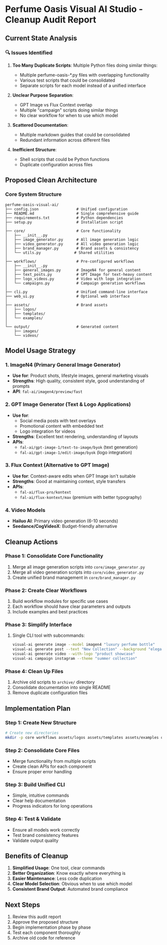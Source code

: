 # Perfume Oasis Visual AI Studio - Cleanup Audit Report

## Current State Analysis

### 🔍 Issues Identified

1. **Too Many Duplicate Scripts**: Multiple Python files doing similar things:
   - Multiple perfume-oasis-*.py files with overlapping functionality
   - Various test scripts that could be consolidated
   - Separate scripts for each model instead of a unified interface

2. **Unclear Purpose Separation**: 
   - GPT Image vs Flux Context overlap
   - Multiple "campaign" scripts doing similar things
   - No clear workflow for when to use which model

3. **Scattered Documentation**: 
   - Multiple markdown guides that could be consolidated
   - Redundant information across different files

4. **Inefficient Structure**:
   - Shell scripts that could be Python functions
   - Duplicate configuration across files

## Proposed Clean Architecture

### Core System Structure
```
perfume-oasis-visual-ai/
├── config.json                 # Unified configuration
├── README.md                   # Single comprehensive guide
├── requirements.txt            # Python dependencies
├── setup.py                    # Installation script
│
├── core/                       # Core functionality
│   ├── __init__.py
│   ├── image_generator.py      # All image generation logic
│   ├── video_generator.py      # All video generation logic
│   ├── brand_manager.py        # Brand assets & consistency
│   └── utils.py               # Shared utilities
│
├── workflows/                  # Pre-configured workflows
│   ├── __init__.py
│   ├── general_images.py       # ImageN4 for general content
│   ├── text_posts.py           # GPT Image for text-heavy content
│   ├── logo_videos.py          # Video with logo integration
│   └── campaigns.py            # Campaign generation workflows
│
├── cli.py                      # Unified command-line interface
├── web_ui.py                   # Optional web interface
│
├── assets/                     # Brand assets
│   ├── logos/
│   ├── templates/
│   └── examples/
│
└── output/                     # Generated content
    ├── images/
    └── videos/
```

## Model Usage Strategy

### 1. ImageN4 (Primary General Image Generator)
- **Use for**: Product shots, lifestyle images, general marketing visuals
- **Strengths**: High quality, consistent style, good understanding of prompts
- **API**: `fal-ai/imagen4/preview/fast`

### 2. GPT Image Generator (Text & Logo Applications)
- **Use for**: 
  - Social media posts with text overlays
  - Promotional content with embedded text
  - Logo integration for videos
- **Strengths**: Excellent text rendering, understanding of layouts
- **APIs**: 
  - `fal-ai/gpt-image-1/text-to-image/byok` (text generation)
  - `fal-ai/gpt-image-1/edit-image/byok` (logo integration)

### 3. Flux Context (Alternative to GPT Image)
- **Use for**: Context-aware edits when GPT Image isn't suitable
- **Strengths**: Good at maintaining context, style transfers
- **APIs**: 
  - `fal-ai/flux-pro/kontext`
  - `fal-ai/flux-kontext/max` (premium with better typography)

### 4. Video Models
- **Hailuo AI**: Primary video generation (6-10 seconds)
- **Seedance/CogVideoX**: Budget-friendly alternative

## Cleanup Actions

### Phase 1: Consolidate Core Functionality
1. Merge all image generation scripts into `core/image_generator.py`
2. Merge all video generation scripts into `core/video_generator.py`
3. Create unified brand management in `core/brand_manager.py`

### Phase 2: Create Clear Workflows
1. Build workflow modules for specific use cases
2. Each workflow should have clear parameters and outputs
3. Include examples and best practices

### Phase 3: Simplify Interface
1. Single CLI tool with subcommands:
   ```bash
   visual-ai generate image --model imagen4 "luxury perfume bottle"
   visual-ai generate post --text "New Collection" --background "elegant perfume"
   visual-ai generate video --with-logo "product showcase"
   visual-ai campaign instagram --theme "summer collection"
   ```

### Phase 4: Clean Up Files
1. Archive old scripts to `archive/` directory
2. Consolidate documentation into single README
3. Remove duplicate configuration files

## Implementation Plan

### Step 1: Create New Structure
```bash
# Create new directories
mkdir -p core workflows assets/logos assets/templates assets/examples output/images output/videos
```

### Step 2: Consolidate Core Files
- Merge functionality from multiple scripts
- Create clean APIs for each component
- Ensure proper error handling

### Step 3: Build Unified CLI
- Simple, intuitive commands
- Clear help documentation
- Progress indicators for long operations

### Step 4: Test & Validate
- Ensure all models work correctly
- Test brand consistency features
- Validate output quality

## Benefits of Cleanup

1. **Simplified Usage**: One tool, clear commands
2. **Better Organization**: Know exactly where everything is
3. **Easier Maintenance**: Less code duplication
4. **Clear Model Selection**: Obvious when to use which model
5. **Consistent Brand Output**: Automated brand compliance

## Next Steps

1. Review this audit report
2. Approve the proposed structure
3. Begin implementation phase by phase
4. Test each component thoroughly
5. Archive old code for reference
